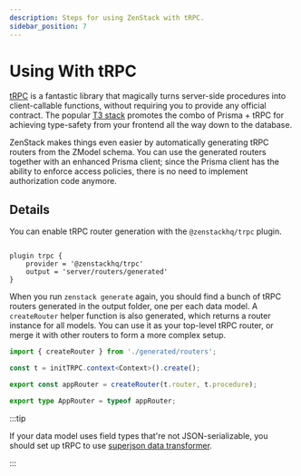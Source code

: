 ```yaml
---
description: Steps for using ZenStack with tRPC.
sidebar_position: 7
---
```


# Using With tRPC

[tRPC](https://trpc.io) is a fantastic library that magically turns server-side procedures into client-callable functions, without requiring you to provide any official contract. The popular [T3 stack](https://create.t3.gg/) promotes the combo of Prisma + tRPC for achieving type-safety from your frontend all the way down to the database.

ZenStack makes things even easier by automatically generating tRPC routers from the ZModel schema. You can use the generated routers together with an enhanced Prisma client; since the Prisma client has the ability to enforce access policies, there is no need to implement authorization code anymore.

## Details

You can enable tRPC router generation with the `@zenstackhq/trpc` plugin.

```prisma title='/schema.zmodel'

plugin trpc {
    provider = '@zenstackhq/trpc'
    output = 'server/routers/generated'
}

```

When you run `zenstack generate` again, you should find a bunch of tRPC routers generated in the output folder, one per each data model. A `createRouter` helper function is also generated, which returns a router instance for all models. You can use it as your top-level tRPC router, or merge it with other routers to form a more complex setup.

```ts title='/src/server/routers/_app.ts'
import { createRouter } from './generated/routers';

const t = initTRPC.context<Context>().create();

export const appRouter = createRouter(t.router, t.procedure);

export type AppRouter = typeof appRouter;
```

:::tip

If your data model uses field types that're not JSON-serializable, you should set up tRPC to use [superjson data transformer](https://trpc.io/docs/data-transformers#using-superjson).

:::
